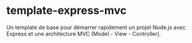 # template-express-mvc
Un template de base pour démarrer rapidement un projet Node.js avec Express et une architecture MVC (Model - View - Controller).
